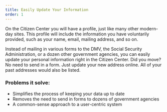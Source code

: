 ```yaml
---
title: Easily Update Your Information
order: 1
---
```


On the Citizen Center you will have a profile, just like many other modern-day sites. This profile will include the information you have voluntarily provided, such as your name, email, mailing address, and so on.

Instead of mailing in various forms to the DMV, the Social Security Administration, or a dozen other government agencies, you can easily update your personal information right in the Citizen Center. Did you move? No need to send in a form. Just update your new address online. All of your past addresses would also be listed.

### Problems it solve:
- Simplifies the process of keeping your data up to date
- Removes the need to send in forms to dozens of government agencies
- A common-sense approach to a user-centric system
